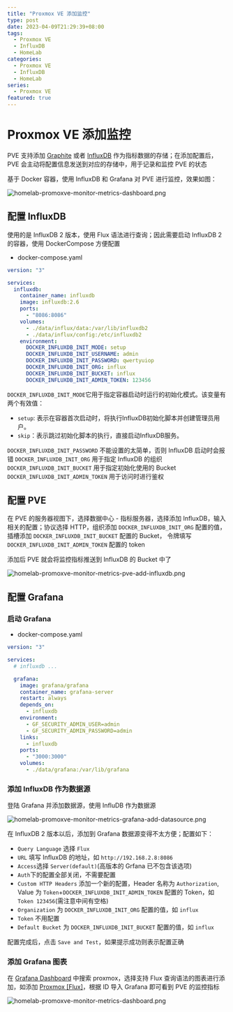 ```yaml
---
title: "Proxmox VE 添加监控"
type: post
date: 2023-04-09T21:29:39+08:00
tags:
  - Proxmox VE
  - InfluxDB
  - HomeLab
categories:
  - Proxmox VE
  - InfluxDB
  - HomeLab
series:
  - Proxmox VE
featured: true
---
```


# Proxmox VE 添加监控

PVE 支持添加 [Graphite](https://graphiteapp.org/) 或者 [InfluxDB](https://www.influxdata.com/) 作为指标数据的存储；在添加配置后，PVE 会主动将配置信息发送到对应的存储中，用于记录和监控 PVE 的状态

基于 Docker 容器，使用 InfluxDB 和 Grafana 对 PVE 进行监控，效果如图：

![homelab-promoxve-monitor-metrics-dashboard.png](https://img.hellowood.dev/picture/homelab-promoxve-monitor-metrics-dashboard.png)

## 配置 InfluxDB

使用的是 InfluxDB 2 版本，使用 Flux 语法进行查询；因此需要启动 InfluxDB 2 的容器，使用 DockerCompose 方便配置

- docker-compose.yaml

```yaml
version: "3"

services:
  influxdb:
    container_name: influxdb
    image: influxdb:2.6
    ports:
      - "8086:8086"
    volumes:
      - ./data/influx/data:/var/lib/influxdb2
      - ./data/influx/config:/etc/influxdb2
    environment:
      DOCKER_INFLUXDB_INIT_MODE: setup
      DOCKER_INFLUXDB_INIT_USERNAME: admin
      DOCKER_INFLUXDB_INIT_PASSWORD: qwertyuiop
      DOCKER_INFLUXDB_INIT_ORG: influx
      DOCKER_INFLUXDB_INIT_BUCKET: influx
      DOCKER_INFLUXDB_INIT_ADMIN_TOKEN: 123456
```

`DOCKER_INFLUXDB_INIT_MODE`它用于指定容器启动时运行的初始化模式。该变量有两个有效值：

- `setup`: 表示在容器首次启动时，将执行InfluxDB初始化脚本并创建管理员用户。
- `skip`：表示跳过初始化脚本的执行，直接启动InfluxDB服务。

`DOCKER_INFLUXDB_INIT_PASSWORD` 不能设置的太简单，否则 InfluxDB 启动时会报错
`DOCKER_INFLUXDB_INIT_ORG` 用于指定 InfluxDB 的组织
`DOCKER_INFLUXDB_INIT_BUCKET` 用于指定初始化使用的 Bucket
`DOCKER_INFLUXDB_INIT_ADMIN_TOKEN` 用于访问时进行鉴权

## 配置 PVE

在 PVE 的服务器视图下，选择数据中心 - 指标服务器，选择添加 InfluxDB，输入相关的配置；协议选择 HTTP，组织添加 `DOCKER_INFLUXDB_INIT_ORG` 配置的值，插槽添加 `DOCKER_INFLUXDB_INIT_BUCKET` 配置的 Bucket， 令牌填写 `DOCKER_INFLUXDB_INIT_ADMIN_TOKEN` 配置的 token

添加后 PVE 就会将监控指标推送到 InfluxDB 的 Bucket 中了

![homelab-promoxve-monitor-metrics-pve-add-influxdb.png](https://img.hellowood.dev/picture/homelab-promoxve-monitor-metrics-pve-add-influxdb.png)

## 配置 Grafana

### 启动 Grafana

- docker-compose.yaml

```yaml
version: "3"

services:
  # influxdb ...

  grafana:
    image: grafana/grafana
    container_name: grafana-server
    restart: always
    depends_on:
      - influxdb
    environment:
      - GF_SECURITY_ADMIN_USER=admin
      - GF_SECURITY_ADMIN_PASSWORD=admin
    links:
      - influxdb
    ports:
      - "3000:3000"
    volumes:
      - ./data/grafana:/var/lib/grafana
```

### 添加 InfluxDB 作为数据源

登陆 Grafana 并添加数据源，使用 InfluDB 作为数据源

![homelab-promoxve-monitor-metrics-grafana-add-datasource.png](https://img.hellowood.dev/picture/homelab-promoxve-monitor-metrics-grafana-add-datasource.png)

在 InfluxDB 2 版本以后，添加到 Grafana 数据源变得不太方便；配置如下：

- `Query Language` 选择 `Flux`
- `URL` 填写 InfluxDB 的地址，如 `http://192.168.2.8:8086`
- `Access`选择 `Server(default)`(高版本的 Grfana 已不包含该选项)
- `Auth`下的配置全部关闭，不需要配置
- `Custom HTTP Headers` 添加一个新的配置，Header 名称为 `Authorization`, Value 为 `Token`+`DOCKER_INFLUXDB_INIT_ADMIN_TOKEN` 配置的 Token，如 `Token 123456`(需注意中间有空格)
- `Organization` 为 `DOCKER_INFLUXDB_INIT_ORG` 配置的值，如 `influx`
- `Token` 不用配置
- `Default Bucket` 为 `DOCKER_INFLUXDB_INIT_BUCKET` 配置的值，如 `influx`

配置完成后，点击 `Save and Test`，如果提示成功则表示配置正确

### 添加 Grafana 图表

在 [Grafana Dashboard](https://grafana.com/grafana/dashboards/?search=proxmox) 中搜索 proxmox，选择支持 Flux 查询语法的图表进行添加，如添加 [Proxmox \[Flux\]](https://grafana.com/grafana/dashboards/15356-proxmox-flux/)，根据 ID 导入 Grafana 即可看到 PVE 的监控指标

![homelab-promoxve-monitor-metrics-dashboard.png](https://img.hellowood.dev/picture/homelab-promoxve-monitor-metrics-dashboard.png)
